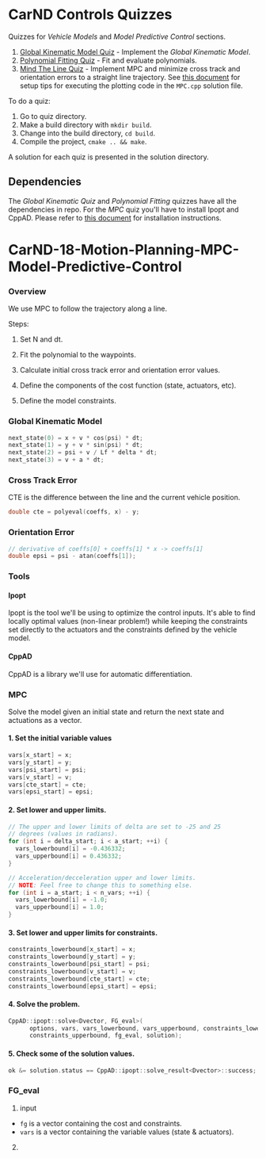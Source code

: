 # CarND Controls Quizzes

Quizzes for *Vehicle Models* and *Model Predictive Control* sections.

1. [Global Kinematic Model Quiz](./global_kinematic_model) - Implement the *Global Kinematic Model*.
2. [Polynomial Fitting Quiz](./polyfit) - Fit and evaluate polynomials.
3. [Mind The Line Quiz](./mpc_to_line) - Implement MPC and minimize cross track and orientation errors to a straight line trajectory.  See [this document](https://github.com/udacity/CarND-MPC-Quizzes/blob/master/install_Ipopt_CppAD.md) for setup tips for executing the plotting code in the ```MPC.cpp``` solution file.

To do a quiz:

1. Go to quiz directory.
2. Make a build directory with `mkdir build`.
3. Change into the build directory, `cd build`.
4. Compile the project, `cmake .. && make`.

A solution for each quiz is presented in the solution directory.

## Dependencies

The *Global Kinematic Quiz* and *Polynomial Fitting* quizzes have all the dependencies in repo. For the *MPC* quiz
you'll have to install Ipopt and CppAD.  Please refer to [this document](https://github.com/udacity/CarND-MPC-Quizzes/blob/master/install_Ipopt_CppAD.md) for installation instructions.


# CarND-18-Motion-Planning-MPC-Model-Predictive-Control

### Overview

We use MPC to follow the trajectory along a line.

Steps:

1. Set N and dt.

2. Fit the polynomial to the waypoints.

3. Calculate initial cross track error and orientation error values.

4. Define the components of the cost function (state, actuators, etc).

5. Define the model constraints. 

### Global Kinematic Model

```cpp
next_state(0) = x + v * cos(psi) * dt;
next_state(1) = y + v * sin(psi) * dt;
next_state(2) = psi + v / Lf * delta * dt;
next_state(3) = v + a * dt;
```

### Cross Track Error

CTE is the difference between the line and the current vehicle position.
```cpp
double cte = polyeval(coeffs, x) - y;
```

### Orientation Error

```cpp
// derivative of coeffs[0] + coeffs[1] * x -> coeffs[1]
double epsi = psi - atan(coeffs[1]);
```

### Tools

#### Ipopt

Ipopt is the tool we'll be using to optimize the control inputs. It's able to find locally optimal values (non-linear problem!) while keeping the constraints set directly to the actuators and the constraints defined by the vehicle model.

#### CppAD

CppAD is a library we'll use for automatic differentiation.

### MPC

Solve the model given an initial state and return the next state and actuations as a vector.

#### 1. Set the initial variable values
```cpp
vars[x_start] = x;
vars[y_start] = y;
vars[psi_start] = psi;
vars[v_start] = v;
vars[cte_start] = cte;
vars[epsi_start] = epsi;
```

#### 2. Set lower and upper limits.
```cpp
// The upper and lower limits of delta are set to -25 and 25
// degrees (values in radians).
for (int i = delta_start; i < a_start; ++i) {
  vars_lowerbound[i] = -0.436332;
  vars_upperbound[i] = 0.436332;
}

// Acceleration/decceleration upper and lower limits.
// NOTE: Feel free to change this to something else.
for (int i = a_start; i < n_vars; ++i) {
  vars_lowerbound[i] = -1.0;
  vars_upperbound[i] = 1.0;
}
```

#### 3. Set lower and upper limits for constraints.
```cpp
constraints_lowerbound[x_start] = x;
constraints_lowerbound[y_start] = y;
constraints_lowerbound[psi_start] = psi;
constraints_lowerbound[v_start] = v;
constraints_lowerbound[cte_start] = cte;
constraints_lowerbound[epsi_start] = epsi;
```

#### 4. Solve the problem.
```cpp
CppAD::ipopt::solve<Dvector, FG_eval>(
      options, vars, vars_lowerbound, vars_upperbound, constraints_lowerbound,
      constraints_upperbound, fg_eval, solution);
```
      
#### 5. Check some of the solution values.
```cpp
ok &= solution.status == CppAD::ipopt::solve_result<Dvector>::success;
```

### FG_eval

1. input

- `fg` is a vector containing the cost and constraints.
- `vars` is a vector containing the variable values (state & actuators).

2. 
